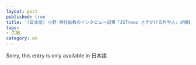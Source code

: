 ```yaml
---
layout: post
published: true
title: '(日本語) 小野 特任助教のインタビュー記事「JSTnews さきがける科学人」が掲載されました'
tags:
- 広報
category: en
---
```

Sorry, this entry is only available in 日本語.